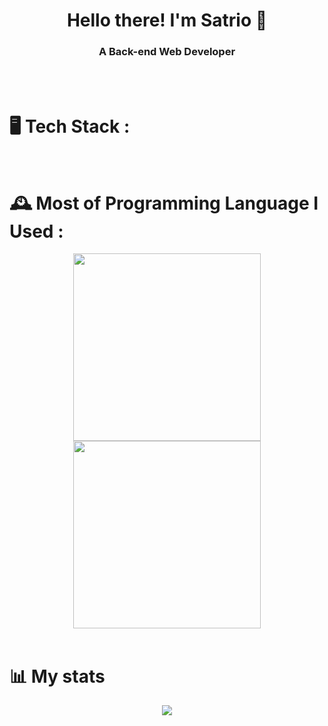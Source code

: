 <h1 align="center">Hello there! I'm Satrio 👋</h1>
<h3 align="center">A Back-end Web Developer</h3>
<br><br>

# 🖥️ Tech Stack :

<br>

# 🕰️ Most of Programming Language I Used :
<a href="https://github.com/dragonestrio">
  <div align="center">
  <img height=300 src="https://github-readme-stats.vercel.app/api/top-langs/?username=dragonestrio&langs_count=8&hide_progress=true&hide_border=true&bg_color=fff&title_color=e96443&text_color=000" />
  <img height=300 src="https://github-readme-stats.vercel.app/api/top-langs/?username=dragonestrio&langs_count=8&layout=donut&hide_border=true&bg_color=fff&title_color=e96443&text_color=000" />
  </div>
</a>
<br>

# 📊 My stats
<a href="https://github.com/dragonestrio">
  <div align="center">
  <img src="https://github-readme-streak-stats.herokuapp.com/?user=dragonestrio&hide_border=true&bg_color=30,e96443,904e95&title_color=fff&text_color=fff" />
  </div>
</a>
<br>
